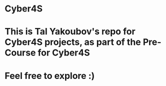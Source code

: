 # Cyber4S

# This is Tal Yakoubov's repo for Cyber4S projects, as part of the Pre-Course for Cyber4S
# Feel free to explore :)
